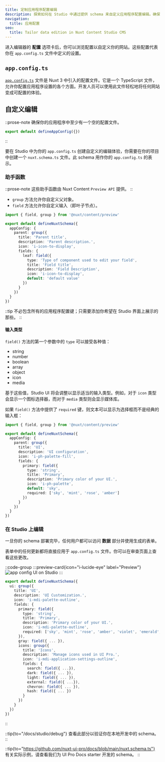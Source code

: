 ```yaml
---
title: 定制应用程序配置编辑
description: 探索如何在 Studio 中通过提供 schema 来自定义应用程序配置编辑。确保流畅且结构化的内容管理体验。
navigation:
  title: 应用配置
seo:
  title: Tailor data edition in Nuxt Content Studio CMS
---
```


进入编辑器的 **配置** 选项卡后，你可以浏览配置以自定义你的网站。这些配置代表你在 `app.config.ts` 文件中定义的设置。

## `app.config.ts`

[`app.config.ts`](https://nuxt.com/docs/guide/directory-structure/app-config) 文件是 Nuxt 3 中引入的配置文件。它是一个 TypeScript 文件，允许你配置应用程序设置的各个方面。开发人员可以使用此文件轻松地将任何网站变成可配置的体验。

## 自定义编辑

::prose-note
确保你的应用程序中至少有一个空的配置文件。

```ts [app.config.ts]
export default defineAppConfig({})
```
::

要在 Studio 中为你的 `app.config.ts` 创建自定义的编辑体验，你需要在你的项目中创建一个 `nuxt.schema.ts` 文件。此 schema 用作你的 `app.config.ts` 的表示。

### 助手函数

::prose-note
这些助手函数由 Nuxt Content `Preview API` 提供。
::

- `group` 方法允许你自定义父对象。
- `field` 方法允许你自定义输入（即叶子节点）。

```ts [nuxt.schema.ts]
import { field, group } from '@nuxt/content/preview'

export default defineNuxtSchema({
  appConfig: {
    parent: group({
      title: 'Parent title',
      description: 'Parent description.',
      icon: 'i-icon-to-display',
      fields: {
        leaf: field({
          type: 'Type of component used to edit your field',
          title: 'Field title',
          description: 'Field Description',
          icon: 'i-icon-to-display',
          default: 'default value'
        })
      }
    })
  }
})
```

::tip
不必包含所有的应用程序配置键；只需要添加你希望在 Studio 界面上展示的那些。
::

#### 输入类型

`field()` 方法的第一个参数中的 `type` 可以接受各种值：

- string
- number
- boolean
- array
- object
- icon
- media

基于这些值，Studio UI 将会调整以显示适当的输入类型。例如，对于 `icon` 类型会显示一个图标选择器，而对于 `media` 类型则会显示媒体库。

如果 `field()` 方法中提供了 `required` 键，则文本可以显示为选择框而不是经典的输入框：

```ts [nuxt.schema.ts]
import { field, group } from '@nuxt/content/preview'

export default defineNuxtSchema({
  appConfig: {
    parent: group({
      title: 'UI',
      description: 'UI configuration',
      icon: 'i-ph-palette-fill',
      fields: {
        primary: field({
          type: 'string',
          title: 'Primary',
          description: 'Primary color of your UI.',
          icon: 'i-ph-palette',
          default: 'sky',
          required: ['sky', 'mint', 'rose', 'amber']
        })
      }
    })
  }
})
```

### 在 Studio 上编辑

一旦你的 schema 部署完毕，任何用户都可以访问 **数据** 部分并使用生成的表单。

表单中的任何更新都将直接应用于 `app.config.ts` 文件。你可以在审查页面上查看这些更改。

::code-group
  :::preview-card{icon="i-lucide-eye" label="Preview"}
  ![app config UI on Studio](/docs/studio/home-data-studio-dark.webp)
  :::

```ts [nuxt.schema.ts]
export default defineNuxtSchema({
  ui: group({
    title: 'UI',
    description: 'UI Customization.',
    icon: 'i-mdi-palette-outline',
    fields: {
      primary: field({
        type: 'string',
        title: 'Primary',
        description: 'Primary color of your UI.',
        icon: 'i-mdi-palette-outline',
        required: ['sky', 'mint', 'rose', 'amber', 'violet', 'emerald', 'fuchsia', '...']
      }),
      gray: field({ ... }),
      icons: group({
        title: 'Icons',
        description: 'Manage icons used in UI Pro.',
        icon: 'i-mdi-application-settings-outline',
        fields: {
          search: field({ ...}),
          dark: field({ ... }),
          light: field({ ... }),
          external: field({ ...}),
          chevron: field({ ... }),
          hash: field({ ... })
        }
      })
    }
  })
})
```
::

::tip{to="/docs/studio/debug"}
查看此部分以验证你在本地开发中的 schema。
::

::tip{to="https://github.com/nuxt-ui-pro/docs/blob/main/nuxt.schema.ts"}
有关实际示例，请查看我们为 UI Pro Docs starter 开发的 schema。
::
